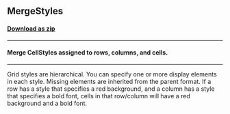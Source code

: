 ## MergeStyles
#### [Download as zip](https://grapecity.github.io/DownGit/#/home?url=https://github.com/GrapeCity/ComponentOne-WinForms-Samples/tree/master/NetFramework\FlexGrid\VB\MergeStyles)
____
#### Merge CellStyles assigned to rows, columns, and cells.
____
Grid styles are hierarchical. You can specify one or more display elements in each style.
Missing elements are inherited from the parent format.
If a row has a style that specifies a red background, and a column has a style that specifies a bold font, cells in that row/column will have a red background and a bold font.
